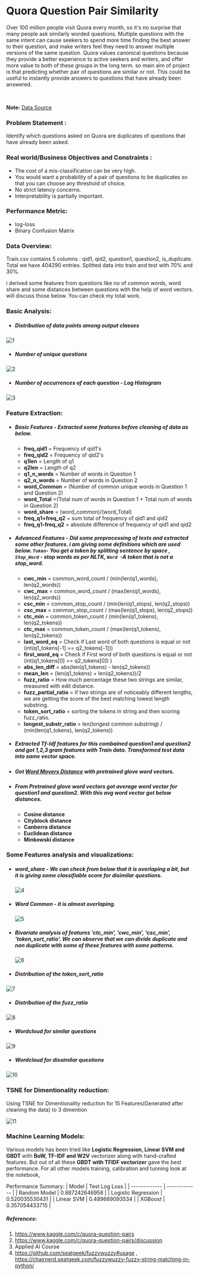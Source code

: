 # Quora Question Pair Similarity


Over 100 million people visit Quora every month, so it's no surprise that many people ask similarly worded questions. Multiple questions with the same intent can cause seekers to spend more time finding the best answer to their question, and make writers feel they need to answer multiple versions of the same question. Quora values canonical questions because they provide a better experience to active seekers and writers, and offer more value to both of these groups in the long term.  so main aim of project is that predicting whether pair of questions are similar or not. This could be useful to instantly provide answers to questions that have already been answered.

<br/>

**Note:** [Data Source](https://www.kaggle.com/c/quora-question-pairs/data)

### Problem Statement :

Identify which questions asked on Quora are duplicates of questions that have already been asked.

### Real world/Business Objectives and Constraints :

   - The cost of a mis-classification can be very high.
   - You would want a probability of a pair of questions to be duplicates so that you can choose any threshold of choice.
   - No strict latency concerns.
   - Interpretability is partially important.

### Performance Metric:

   - log-loss 
   - Binary Confusion Matrix

### Data Overview:
Train.csv contains 5 columns : qid1, qid2, question1, question2, is_duplicate. <br/>
Total we have 404290 entries. Splitted data into train and test with 70% and 30%.

i derived some features from questions like no of common words, word share and some distances between questions with the help of word vectors. will discuss those below. You can check my total work.

### Basic Analysis:

- ##### Distribution of data points among output classes  
![1](https://user-images.githubusercontent.com/46763031/149611108-d8766543-9328-4358-b036-0c88e65b7bab.PNG)

- ##### Number of unique questions
![2](https://user-images.githubusercontent.com/46763031/149611124-01498a58-e4bc-4c3d-ab1b-0892e1ea1e32.PNG)

- ##### Number of occurrences of each question - Log Histogram
![3](https://user-images.githubusercontent.com/46763031/149611145-adef421a-07d9-4e03-b9cc-281fe006f78a.PNG)

### Feature Extraction:
- ##### Basic Features - Extracted some features before cleaning of data as below.
  - <b>freq_qid1</b> = Frequency of qid1's
  - <b>freq_qid2</b> = Frequency of qid2's
  - <b>q1len</b> = Length of q1
  - <b>q2len</b> = Length of q2
  - <b>q1_n_words</b> = Number of words in Question 1
  - <b>q2_n_words</b> = Number of words in Question 2
  - <b>word_Common</b> = (Number of common unique words in Question 1 and Question 2)
  - <b>word_Total</b> =(Total num of words in Question 1 + Total num of words in Question 2)
  - <b>word_share</b> = (word_common)/(word_Total)
  - <b>freq_q1+freq_q2</b> = sum total of frequency of qid1 and qid2
  - <b>freq_q1-freq_q2</b> = absolute difference of frequency of qid1 and qid2
- ##### Advanced Features - Did some preprocessing of texts and extracted some other features. i am giving some definitions which are used below. `Token`- You get a token by splitting sentence by space  ,  `Stop_Word` - stop words as per NLTK, `Word `-A token that is not a stop_word.
  - <b>cwc_min</b> = common_word_count / (min(len(q1_words), len(q2_words)) 
  - <b>cwc_max</b> = common_word_count / (max(len(q1_words), len(q2_words)) 
  - <b>csc_min</b> = common_stop_count / (min(len(q1_stops), len(q2_stops)) 
  - <b>csc_max</b> = common_stop_count / (max(len(q1_stops), len(q2_stops)) 
  - <b>ctc_min</b> = common_token_count / (min(len(q1_tokens), len(q2_tokens)) 
  - <b>ctc_max</b> = common_token_count / (max(len(q1_tokens), len(q2_tokens)) 
  - <b>last_word_eq</b> = Check if Last word of both questions is equal or not (int(q1_tokens[-1] == q2_tokens[-1]))
  - <b>first_word_eq</b> = Check if First word of both questions is equal or not (int(q1_tokens[0] == q2_tokens[0]) )
  - <b>abs_len_diff</b> = abs(len(q1_tokens) - len(q2_tokens))
  - <b>mean_len</b> = (len(q1_tokens) + len(q2_tokens))/2
  - <b>fuzz_ratio</b> = How much percentage these two strings are similar, measured with edit distance.
  - <b>fuzz_partial_ratio</b> = if two strings are of noticeably different lengths, we are getting the score of the best matching lowest length substring.
  - <b>token_sort_ratio</b> = sorting the tokens in string and then scoring fuzz_ratio.
  - <b>longest_substr_ratio</b> = len(longest common substring) / (min(len(q1_tokens), len(q2_tokens))
- ##### Extracted Tf-Idf features for this combained question1 and question2 and got 1,2,3 gram features with Train data. Transformed test data into same vector space. 
- ##### Got [Word Movers Distance](http://proceedings.mlr.press/v37/kusnerb15.pdf) with pretrained glove word vectors. 
- ##### From Pretrained glove word vectors got average word vector for question1 and question2. With this avg word vector got below distances. 
  - <b>Cosine distance</b>
  - <b>Cityblock distance</b>
  - <b>Canberra distance</b>
  - <b>Euclidean distance</b>
  - <b>Minkowski distance</b>

### Some Features analysis and visualizations:
- ##### word_share - We can check from below that it is overlaping a bit, but it is giving some classifiable score for disimilar questions.
  ![4](https://user-images.githubusercontent.com/46763031/149611248-a470aff0-197a-49f6-be63-2dbdebc24112.PNG)
- ##### Word Common - it is almost overlaping.
   ![5](https://user-images.githubusercontent.com/46763031/149611255-e2781814-c11b-4467-8bd1-f3ebb8a3e40d.PNG)

- ##### Bivariate analysis of features 'ctc_min', 'cwc_min', 'csc_min', 'token_sort_ratio'. We can observe that we can divide duplicate and non duplicate with some of these features with some patterns. 
   ![6](https://user-images.githubusercontent.com/46763031/149611294-a23babae-7bb6-4649-b0ba-894070111295.PNG)
- ##### Distribution of the token_sort_ratio
 ![7](https://user-images.githubusercontent.com/46763031/149611337-21e6e228-4165-49df-91f8-456daae606b1.PNG)

- ##### Distribution of the fuzz_ratio
  
![8](https://user-images.githubusercontent.com/46763031/149611338-3fcf96cc-02a1-4985-befc-0fc37d0dc286.PNG)

- ##### Wordcloud for similar questions
![9](https://user-images.githubusercontent.com/46763031/149611382-0538bad6-d06c-4240-a097-dac44091f347.PNG)

- ##### Wordcloud for dissimilar questions
![10](https://user-images.githubusercontent.com/46763031/149611385-4f5f11ee-e633-4cc5-8561-c68fcb451f3b.PNG)

### TSNE for Dimentionality reduction:
Using TSNE for Dimentionality reduction for 15 Features(Generated after cleaning the data) to 3 dimention

![11](https://user-images.githubusercontent.com/46763031/149611406-4857f5df-1df9-497a-b5f9-ee23f0dedda4.PNG)

### Machine Learning Models:
  Various models has been tried like **Logistic Regression, Linear SVM and GBDT** with **BoW, TF-IDF and W2V** vectorizer along with hand-crafted features. But out of all these   **GBDT with TFIDF vectorizer** gave the best performance.
   For all other models training, calibration and tunning look at the notebook,

   Performance Summary: 
| Model         | Test Log Loss |
| ------------- | ------------- |
| Random Model  |  0.887242646958  |
| Logistic Regression  |  0.520035530431  |
| Linear SVM  |  0.489669093534 |
| XGBoost  |  0.357054433715  |


##### References:
1. https://www.kaggle.com/c/quora-question-pairs 
2. https://www.kaggle.com/c/quora-question-pairs/discussion
3. Applied AI Course
4. https://github.com/seatgeek/fuzzywuzzy#usage , https://chairnerd.seatgeek.com/fuzzywuzzy-fuzzy-string-matching-in-python/








